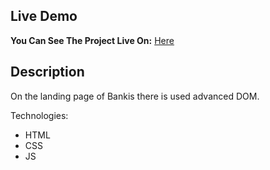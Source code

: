 ## Live Demo

**You Can See The Project Live On:** [Here](https://ephemeral-basbousa-085000.netlify.app/)

## Description

On the landing page of Bankis there is used advanced DOM.

Technologies:

- HTML
- CSS
- JS
